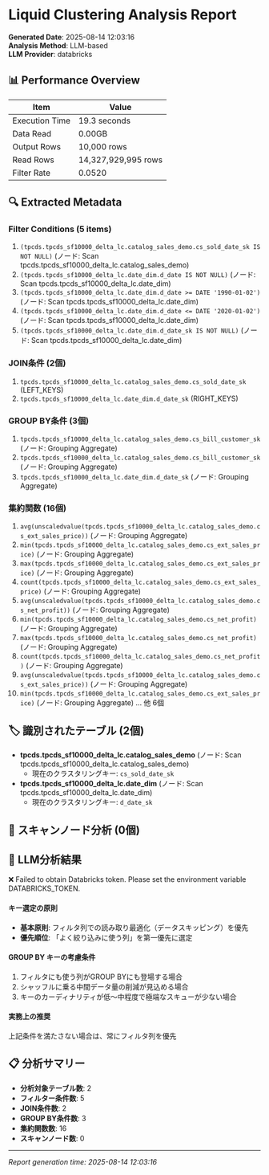 # Liquid Clustering Analysis Report

**Generated Date**: 2025-08-14 12:03:16  
**Analysis Method**: LLM-based  
**LLM Provider**: databricks

## 📊 Performance Overview

| Item | Value |
|------|-----|
| Execution Time | 19.3 seconds |
| Data Read | 0.00GB |
| Output Rows | 10,000 rows |
| Read Rows | 14,327,929,995 rows |
| Filter Rate | 0.0520 |

## 🔍 Extracted Metadata

### Filter Conditions (5 items)
1. `(tpcds.tpcds_sf10000_delta_lc.catalog_sales_demo.cs_sold_date_sk IS NOT NULL)` (ノード: Scan tpcds.tpcds_sf10000_delta_lc.catalog_sales_demo)
2. `(tpcds.tpcds_sf10000_delta_lc.date_dim.d_date IS NOT NULL)` (ノード: Scan tpcds.tpcds_sf10000_delta_lc.date_dim)
3. `(tpcds.tpcds_sf10000_delta_lc.date_dim.d_date >= DATE '1990-01-02')` (ノード: Scan tpcds.tpcds_sf10000_delta_lc.date_dim)
4. `(tpcds.tpcds_sf10000_delta_lc.date_dim.d_date <= DATE '2020-01-02')` (ノード: Scan tpcds.tpcds_sf10000_delta_lc.date_dim)
5. `(tpcds.tpcds_sf10000_delta_lc.date_dim.d_date_sk IS NOT NULL)` (ノード: Scan tpcds.tpcds_sf10000_delta_lc.date_dim)

### JOIN条件 (2個)
1. `tpcds.tpcds_sf10000_delta_lc.catalog_sales_demo.cs_sold_date_sk` (LEFT_KEYS)
2. `tpcds.tpcds_sf10000_delta_lc.date_dim.d_date_sk` (RIGHT_KEYS)

### GROUP BY条件 (3個)
1. `tpcds.tpcds_sf10000_delta_lc.catalog_sales_demo.cs_bill_customer_sk` (ノード: Grouping Aggregate)
2. `tpcds.tpcds_sf10000_delta_lc.catalog_sales_demo.cs_bill_customer_sk` (ノード: Grouping Aggregate)
3. `tpcds.tpcds_sf10000_delta_lc.date_dim.d_date_sk` (ノード: Grouping Aggregate)

### 集約関数 (16個)
1. `avg(unscaledvalue(tpcds.tpcds_sf10000_delta_lc.catalog_sales_demo.cs_ext_sales_price))` (ノード: Grouping Aggregate)
2. `min(tpcds.tpcds_sf10000_delta_lc.catalog_sales_demo.cs_ext_sales_price)` (ノード: Grouping Aggregate)
3. `max(tpcds.tpcds_sf10000_delta_lc.catalog_sales_demo.cs_ext_sales_price)` (ノード: Grouping Aggregate)
4. `count(tpcds.tpcds_sf10000_delta_lc.catalog_sales_demo.cs_ext_sales_price)` (ノード: Grouping Aggregate)
5. `avg(unscaledvalue(tpcds.tpcds_sf10000_delta_lc.catalog_sales_demo.cs_net_profit))` (ノード: Grouping Aggregate)
6. `min(tpcds.tpcds_sf10000_delta_lc.catalog_sales_demo.cs_net_profit)` (ノード: Grouping Aggregate)
7. `max(tpcds.tpcds_sf10000_delta_lc.catalog_sales_demo.cs_net_profit)` (ノード: Grouping Aggregate)
8. `count(tpcds.tpcds_sf10000_delta_lc.catalog_sales_demo.cs_net_profit)` (ノード: Grouping Aggregate)
9. `avg(unscaledvalue(tpcds.tpcds_sf10000_delta_lc.catalog_sales_demo.cs_ext_sales_price))` (ノード: Grouping Aggregate)
10. `min(tpcds.tpcds_sf10000_delta_lc.catalog_sales_demo.cs_ext_sales_price)` (ノード: Grouping Aggregate)
... 他 6個

## 🏷️ 識別されたテーブル (2個)

- **tpcds.tpcds_sf10000_delta_lc.catalog_sales_demo** (ノード: Scan tpcds.tpcds_sf10000_delta_lc.catalog_sales_demo)
  - 現在のクラスタリングキー: `cs_sold_date_sk`
- **tpcds.tpcds_sf10000_delta_lc.date_dim** (ノード: Scan tpcds.tpcds_sf10000_delta_lc.date_dim)
  - 現在のクラスタリングキー: `d_date_sk`

## 🔎 スキャンノード分析 (0個)


## 🤖 LLM分析結果

❌ Failed to obtain Databricks token. Please set the environment variable DATABRICKS_TOKEN.

#### キー選定の原則
- **基本原則**: フィルタ列での読み取り最適化（データスキッピング）を優先
- **優先順位**: 「よく絞り込みに使う列」を第一優先に選定

#### GROUP BY キーの考慮条件

1. フィルタにも使う列がGROUP BYにも登場する場合
2. シャッフルに乗る中間データ量の削減が見込める場合
3. キーのカーディナリティが低〜中程度で極端なスキューが少ない場合

#### 実務上の推奨

上記条件を満たさない場合は、常にフィルタ列を優先

## 📋 分析サマリー

- **分析対象テーブル数**: 2
- **フィルター条件数**: 5
- **JOIN条件数**: 2
- **GROUP BY条件数**: 3
- **集約関数数**: 16
- **スキャンノード数**: 0

---
*Report generation time: 2025-08-14 12:03:16*
